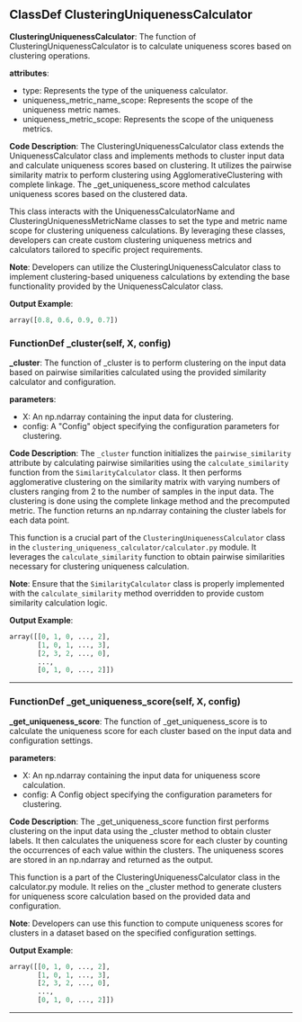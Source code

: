 ## ClassDef ClusteringUniquenessCalculator
**ClusteringUniquenessCalculator**: The function of ClusteringUniquenessCalculator is to calculate uniqueness scores based on clustering operations.

**attributes**:
- type: Represents the type of the uniqueness calculator.
- uniqueness_metric_name_scope: Represents the scope of the uniqueness metric names.
- uniqueness_metric_scope: Represents the scope of the uniqueness metrics.

**Code Description**:
The ClusteringUniquenessCalculator class extends the UniquenessCalculator class and implements methods to cluster input data and calculate uniqueness scores based on clustering. It utilizes the pairwise similarity matrix to perform clustering using AgglomerativeClustering with complete linkage. The _get_uniqueness_score method calculates uniqueness scores based on the clustered data.

This class interacts with the UniquenessCalculatorName and ClusteringUniquenessMetricName classes to set the type and metric name scope for clustering uniqueness calculations. By leveraging these classes, developers can create custom clustering uniqueness metrics and calculators tailored to specific project requirements.

**Note**:
Developers can utilize the ClusteringUniquenessCalculator class to implement clustering-based uniqueness calculations by extending the base functionality provided by the UniquenessCalculator class.

**Output Example**:
```python
array([0.8, 0.6, 0.9, 0.7])
```
### FunctionDef _cluster(self, X, config)
**_cluster**: The function of _cluster is to perform clustering on the input data based on pairwise similarities calculated using the provided similarity calculator and configuration.

**parameters**:
- X: An np.ndarray containing the input data for clustering.
- config: A "Config" object specifying the configuration parameters for clustering.

**Code Description**: 
The `_cluster` function initializes the `pairwise_similarity` attribute by calculating pairwise similarities using the `calculate_similarity` function from the `SimilarityCalculator` class. It then performs agglomerative clustering on the similarity matrix with varying numbers of clusters ranging from 2 to the number of samples in the input data. The clustering is done using the complete linkage method and the precomputed metric. The function returns an np.ndarray containing the cluster labels for each data point.

This function is a crucial part of the `ClusteringUniquenessCalculator` class in the `clustering_uniqueness_calculator/calculator.py` module. It leverages the `calculate_similarity` function to obtain pairwise similarities necessary for clustering uniqueness calculation.

**Note**: Ensure that the `SimilarityCalculator` class is properly implemented with the `calculate_similarity` method overridden to provide custom similarity calculation logic.

**Output Example**: 
```python
array([[0, 1, 0, ..., 2],
       [1, 0, 1, ..., 3],
       [2, 3, 2, ..., 0],
       ...,
       [0, 1, 0, ..., 2]])
```
***
### FunctionDef _get_uniqueness_score(self, X, config)
**_get_uniqueness_score**: The function of _get_uniqueness_score is to calculate the uniqueness score for each cluster based on the input data and configuration settings.

**parameters**:
- X: An np.ndarray containing the input data for uniqueness score calculation.
- config: A Config object specifying the configuration parameters for clustering.

**Code Description**: 
The _get_uniqueness_score function first performs clustering on the input data using the _cluster method to obtain cluster labels. It then calculates the uniqueness score for each cluster by counting the occurrences of each value within the clusters. The uniqueness scores are stored in an np.ndarray and returned as the output.

This function is a part of the ClusteringUniquenessCalculator class in the calculator.py module. It relies on the _cluster method to generate clusters for uniqueness score calculation based on the provided data and configuration.

**Note**: Developers can use this function to compute uniqueness scores for clusters in a dataset based on the specified configuration settings.

**Output Example**: 
```python
array([[0, 1, 0, ..., 2],
       [1, 0, 1, ..., 3],
       [2, 3, 2, ..., 0],
       ...,
       [0, 1, 0, ..., 2]])
```
***
